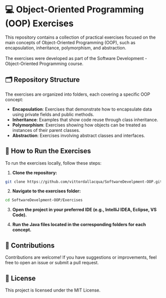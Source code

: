 # 💻 Object-Oriented Programming (OOP) Exercises

This repository contains a collection of practical exercises focused on the main concepts of Object-Oriented Programming (OOP), such as encapsulation, inheritance, polymorphism, and abstraction. 
<br> <br>The exercises were developed as part of the Software Development - Object-Oriented Programming course.

## 🗂️ Repository Structure

The exercises are organized into folders, each covering a specific OOP concept:

- **Encapsulation**: Exercises that demonstrate how to encapsulate data using private fields and public methods.
- **Inheritance**: Examples that show code reuse through class inheritance.
- **Polymorphism**: Exercises showing how objects can be treated as instances of their parent classes.
- **Abstraction**: Exercises involving abstract classes and interfaces.

## 🧪 How to Run the Exercises

To run the exercises locally, follow these steps:

1. **Clone the repository:**

```bash
git clone https://github.com/vittordallacqua/SoftwareDevelpment-OOP.git
```

2. **Navigate to the exercises folder:**
   
```bash
cd SoftwareDevelpment-OOP/Exercises
```

3. **Open the project in your preferred IDE (e.g., IntelliJ IDEA, Eclipse, VS Code).**

4. **Run the Java files located in the corresponding folders for each concept.**

## 🤝 Contributions

Contributions are welcome! If you have suggestions or improvements, feel free to open an issue or submit a pull request.

## 📎 License

This project is licensed under the MIT License.






